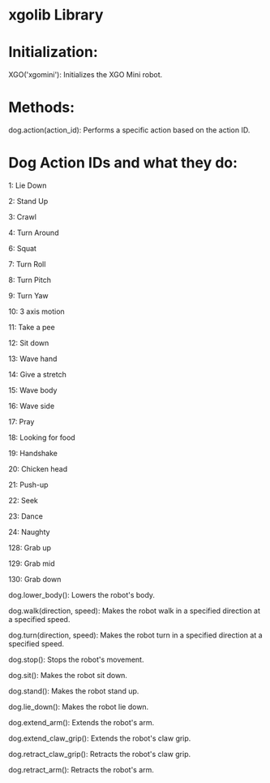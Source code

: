 # xgolib Library

# Initialization:
XGO('xgomini'): Initializes the XGO Mini robot.

# Methods:
dog.action(action_id): Performs a specific action based on the action ID.

# Dog Action IDs and what they do:
1: Lie Down

2: Stand Up

3: Crawl

4: Turn Around

6: Squat

7: Turn Roll

8: Turn Pitch

9: Turn Yaw

10: 3 axis motion

11: Take a pee

12: Sit down

13: Wave hand

14: Give a stretch

15: Wave body

16: Wave side

17: Pray

18: Looking for food

19: Handshake

20: Chicken head

21: Push-up

22: Seek

23: Dance

24: Naughty

128: Grab up

129: Grab mid

130: Grab down


dog.lower_body(): Lowers the robot's body.

dog.walk(direction, speed): Makes the robot walk in a specified direction at a specified speed.

dog.turn(direction, speed): Makes the robot turn in a specified direction at a specified speed.

dog.stop(): Stops the robot's movement.

dog.sit(): Makes the robot sit down.

dog.stand(): Makes the robot stand up.

dog.lie_down(): Makes the robot lie down.

dog.extend_arm(): Extends the robot's arm.

dog.extend_claw_grip(): Extends the robot's claw grip.

dog.retract_claw_grip(): Retracts the robot's claw grip.

dog.retract_arm(): Retracts the robot's arm.
